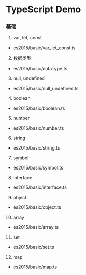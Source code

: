 ﻿# TypeScript Demo


### 基础
1. var, let, const
- es2015/basic/var_let_const.ts
2. 数据类型
- es2015/basic/dataType.ts
3. null, undefined
- es2015/basic/null_undefined.ts
4. boolean
- es2015/basic/boolean.ts
5. number
- es2015/basic/number.ts
6. string
- es2015/basic/string.ts
7. symbol
- es2015/basic/symbol.ts
8. interface
- es2015/basic/interface.ts
9. object
- es2015/basic/object.ts
10. array
- es2015/basic/array.ts
11. set
- es2015/basic/set.ts
12. map
- es2015/basic/map.ts